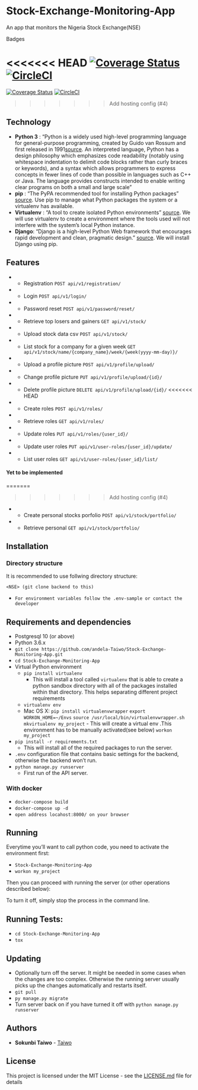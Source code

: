 # Stock-Exchange-Monitoring-App
An app that monitors the Nigeria Stock Exchange(NSE)

Badges

<<<<<<< HEAD
[![Coverage Status](https://coveralls.io/repos/github/andela-Taiwo/Stock-Exchange-Monitoring-App/badge.svg?branch=master)](https://coveralls.io/github/andela-Taiwo/Stock-Exchange-Monitoring-App?branch=master) [![CircleCI](https://circleci.com/gh/andela-Taiwo/Stock-Exchange-Monitoring-App.svg?style=svg&circle-token=228eef13aadc17b77563161162299829c1e24618)](https://circleci.com/gh/andela-Taiwo/Stock-Exchange-Monitoring-App)
=======
[![Coverage Status](https://coveralls.io/repos/github/andela-Taiwo/Stock-Exchange-Monitoring-App/badge.svg?branch=master)](https://coveralls.io/github/andela-Taiwo/Stock-Exchange-Monitoring-App?branch=master) [![CircleCI](https://circleci.com/gh/andela-Taiwo/Stock-Exchange-Monitoring-App.svg?style=svg)](https://circleci.com/gh/andela-Taiwo/Stock-Exchange-Monitoring-App)
>>>>>>> Add hosting config (#4)

## Technology 
* **Python 3** : “Python is a widely used high-level programming language for general-purpose programming, created by Guido van Rossum and first released in 1991[source](https://www.python.org/downloads/release/python-360/). An interpreted language, Python has a design philosophy which emphasizes code readability (notably using whitespace indentation to delimit code blocks rather than curly braces or keywords), and a syntax which allows programmers to express concepts in fewer lines of code than possible in languages such as C++ or Java. The language provides constructs intended to enable writing clear programs on both a small and large scale” 
* **pip** : “The PyPA recommended tool for installing Python packages” [source](https://pypi.org/project/pip/). Use pip to manage what Python packages the system or a virtualenv has available.
* **Virtualenv** : “A tool to create isolated Python environments” [source](https://virtualenv.pypa.io/en/latest/). We will use virtualenv to create a environment where the tools used will not interfere with the system’s local Python instance.
* **Django**: “Django is a high-level Python Web framework that encourages rapid development and clean, pragmatic design.” [source](https://www.djangoproject.com/). We will install Django using pip.

## Features
* - Registration `POST api/v1/registration/`
* - Login `POST api/v1/login/` 
* - Password reset  `POST api/v1/password/reset/`
* - Retrieve top losers and gainers `GET api/v1/stock/`
* - Upload stock data csv `POST api/v1/stock/`
* - List stock for a company  for a given week `GET api/v1/stock/name/{company_name}/week/{week(yyyy-mm-day)}/`
* - Upload a profile picture `POST api/v1/profile/upload/`
* - Change profile picture `PUT api/v1/profile/upload/{id}/`
* - Delete profile picture `DELETE api/v1/profile/upload/{id}/`
<<<<<<< HEAD
* - Create roles  `POST api/v1/roles/`
* - Retrieve roles `GET api/v1/roles/`
* - Update roles `PUT api/v1/roles/{user_id}/`
* - Update user roles `PUT api/v1/user-roles/{user_id}/update/`
* - List user roles `GET api/v1/user-roles/{user_id}/list/`

#### Yet to be implemented
=======
>>>>>>> Add hosting config (#4)
* - Create personal stocks porfolio  `POST api/v1/stock/portfolio/`
* - Retrieve personal `GET api/v1/stock/portfolio/`


## Installation

### Directory structure

It is recommended to use follwing directory structure:

```
<NSE> (git clone backend to this)
```
- `For environment variables follow the .env-sample or contact the developer`

## Requirements and dependencies

- Postgresql 10 (or above)
- Python 3.6.x
- `git clone https://github.com/andela-Taiwo/Stock-Exchange-Monitoring-App.git`
- `cd Stock-Exchange-Monitoring-App`
- Virtual Python environment
  - `pip install virtualenv`
    - This will install a tool called `virtualenv` that is able to create a python sandbox directory with all of the packages installed within that directory. This helps separating different project requirements 
  - `virtualenv env`
  - Mac OS X: 
    `pip install virtualenvwrapper`
    `export WORKON_HOME=~/Envs`
    `source /usr/local/bin/virtualenvwrapper.sh`
    `mkvirtualenv my_project`
        - This will create a virtual env .This environment has to be manually activated(see below)
        `workon my_project`
- `pip install -r requirements.txt`
  - This will install all of the required packages to run the server.
-  `.env` configuration file that contains basic settings for the backend, otherwise the backend won’t run.
- `python manage.py runserver`
  - First run of the API server.

### With docker
- `docker-compose build`
- `docker-compose up -d`
- `open address locahost:8000/ on your browser`

## Running
Everytime you’ll want to call python code, you need to activate the environment first:

- `Stock-Exchange-Monitoring-App`
- `workon my_project`

Then you can proceed with running the server (or other operations described below):



To turn it off, simply stop the process in the command line.
## Running Tests:
 - `cd Stock-Exchange-Monitoring-App`
 - `tox`

## Updating
- Optionally turn off the server. It might be needed in some cases when the changes are too complex. Otherwise the running server usually picks up the changes automatically and restarts itself.
- `git pull`
- `py manage.py migrate`
- Turn server back on if you have turned it off with `python manage.py runserver`




## Authors

* **Sokunbi Taiwo** - [Taiwo](https://github.com/andela-Taiwo)


## License

This project is licensed under the MIT License - see the [LICENSE.md](LICENSE.md) file for details